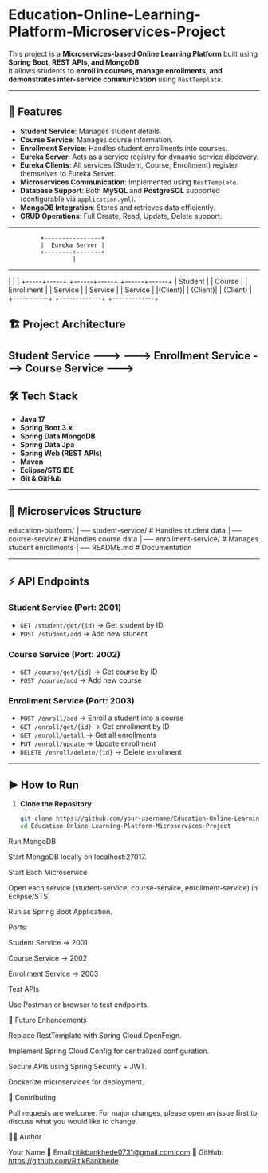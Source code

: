 # Education-Online-Learning-Platform-Microservices-Project

This project is a **Microservices-based Online Learning Platform** built using **Spring Boot, REST APIs, and MongoDB**.  
It allows students to **enroll in courses, manage enrollments, and demonstrates inter-service communication** using `RestTemplate`.

---

## 🚀 Features
- **Student Service**: Manages student details.
- **Course Service**: Manages course information.
- **Enrollment Service**: Handles student enrollments into courses.
- **Eureka Server**: Acts as a service registry for dynamic service discovery.  
- **Eureka Clients**: All services (Student, Course, Enrollment) register themselves to Eureka Server.  
- **Microservices Communication**: Implemented using `RestTemplate`.
- **Database Support**: Both **MySQL** and **PostgreSQL** supported (configurable via `application.yml`).  
- **MongoDB Integration**: Stores and retrieves data efficiently.
- **CRUD Operations**: Full Create, Read, Update, Delete support.
---
             +----------------+
             |  Eureka Server |
             +--------+-------+
                      |
  -------------------------------------------
  |                    |                     |
+-----+-----+   +------+-----+      +------+------+
| Student |        | Course |       | Enrollment |
| Service |        | Service |      | Service |
|(Client)|         | (Client)|      | (Client) |
+-----------+   +-------------+     +-------------+

## 🏗️ Project Architecture
Student Service --->
---> Enrollment Service ---> 
Course Service --->
---

## 🛠️ Tech Stack
- **Java 17**  
- **Spring Boot 3.x**
- **Spring Data MongoDB**  
- **Spring Data Jpa**  
- **Spring Web (REST APIs)**  
- **Maven**  
- **Eclipse/STS IDE**  
- **Git & GitHub**

---
## 📂 Microservices Structure
education-platform/
│── student-service/ # Handles student data
│── course-service/ # Handles course data
│── enrollment-service/ # Manages student enrollments
│── README.md # Documentation


---

## ⚡ API Endpoints

### Student Service (Port: 2001)
- `GET /student/get/{id}` → Get student by ID  
- `POST /student/add` → Add new student  

### Course Service (Port: 2002)
- `GET /course/get/{id}` → Get course by ID  
- `POST /course/add` → Add new course  

### Enrollment Service (Port: 2003)
- `POST /enroll/add` → Enroll a student into a course  
- `GET /enroll/get/{id}` → Get enrollment by ID  
- `GET /enroll/getall` → Get all enrollments  
- `PUT /enroll/update` → Update enrollment  
- `DELETE /enroll/delete/{id}` → Delete enrollment  

---

## ▶️ How to Run

1. **Clone the Repository**
   ```bash
   git clone https://github.com/your-username/Education-Online-Learning-Platform-Microservices-Project.git
   cd Education-Online-Learning-Platform-Microservices-Project
Run MongoDB

Start MongoDB locally on localhost:27017.

Start Each Microservice

Open each service (student-service, course-service, enrollment-service) in Eclipse/STS.

Run as Spring Boot Application.

Ports:

Student Service → 2001

Course Service → 2002

Enrollment Service → 2003

Test APIs

Use Postman or browser to test endpoints.

📌 Future Enhancements

Replace RestTemplate with Spring Cloud OpenFeign.

Implement Spring Cloud Config for centralized configuration.

Secure APIs using Spring Security + JWT.

Dockerize microservices for deployment.

🤝 Contributing

Pull requests are welcome. For major changes, please open an issue first to discuss what you would like to change.

👨‍💻 Author

Your Name
📧 Email:ritikbankhede0731@gmail.com.com
🔗 GitHub: https://github.com/RitikBankhede


 




